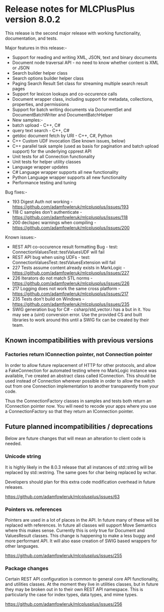 # Release notes for MLCPlusPlus version 8.0.2

This release is the second major release with working functionality, documentation, and tests.

Major features in this release:-
- Support for reading and writing XML, JSON, text and binary documents
- Document node traversal API - no need to know whether content is XML or JSON
- Search builder helper class
- Search options builder helper class
- Paging Search Result Set class for streaming multiple search result pages
- Support for lexicon lookups and co-occurence calls
- Document wrapper class, including support for metadata, collections, properties, and permissions
- Support for batch writing documents via DocumentSet and DocumentBatchWriter and DocumentBatchHelper
- New samples:-
 - batch upload - C++, C#
 - query text search - C++, C#
 - getdoc document fetch by URI - C++, C#, Python
 - C++ Custom UDF invocation (See known issues, below)
 - C++ parallel task sample (used as basis for pagination and batch upload support) for the underlying cpprest API
- Unit tests for all Connection functionality
- Unit tests for helper utility classes
- Language wrapper updates
 - C# Language wrapper supports all new functionality
 - Python Language wrapper supports all new functionality
- Performance testing and tuning

Bug fixes:-
 - 193 Digest Auth not working - https://github.com/adamfowleruk/mlcplusplus/issues/193
 - 118 C samples don't authenticate - https://github.com/adamfowleruk/mlcplusplus/issues/118
 - 200 declspec warnings when compiling - https://github.com/adamfowleruk/mlcplusplus/issues/200

Known issues:-
 - REST API co-occurence result formatting Bug - test: ConnectionValuesTest::testValuesUDF will fail
 - REST API bug when using UDFs - test: ConnectionValuesTest::testValuesExtension will fail
 - 227 Tests assume content already exists in MarkLogic - https://github.com/adamfowleruk/mlcplusplus/issues/227
 - 226 Iterators do not match STL norms - https://github.com/adamfowleruk/mlcplusplus/issues/226
 - 217 Logging does not work the same cross platform - https://github.com/adamfowleruk/mlcplusplus/issues/217
 - 235 Tests don't build on Windows - https://github.com/adamfowleruk/mlcplusplus/issues/235
 - SWIG generation bug for C# - csharp/std_vector.i has a but in it. You may see a (uint) conversion error. Use the provided CS and built libraries to work around this until a SWIG fix can be created by their team.

## Known incompatibilities with previous versions

### Factories return IConnection pointer, not Connection pointer

In order to allow future replacement of HTTP for other protocols, and allow a FakeConnection for automated testing
where no MarkLogic instance was available, I've created an abstract class called IConnection. This should be used
instead of Connection wherever possible in order to allow the switch out from one Connection implementation to
another transparently from your code.

Thus the ConnectionFactory classes in samples and tests both return an IConnection pointer now. You will need
to recode your apps where you use a ConnectionFactory so that they return an IConnection pointer.

## Future planned incompatibilities / deprecations

Below are future changes that will mean an alteration to client code is needed.

### Unicode string

It is highly likely in the 8.0.3 release that all instances of std::string will be replaced by std::wstring. The
same goes for char being replaced by wchar.

Developers should plan for this extra code modification overhead in future releases.

https://github.com/adamfowleruk/mlcplusplus/issues/63

### Pointers vs. references

Pointers are used in a lot of places in the API. In future many of these will be replaced with references. In
future all classes will support Move Semantics where this makes sense. Currently this is only true for Document
and ValuesResult classes. This change is happening to make a less buggy and more performant API. It will also
ease creation of SWIG based wrappers for other languages.

https://github.com/adamfowleruk/mlcplusplus/issues/255

### Package changes

Certain REST API configuration is common to general core API functionality, and utilities classes. At the moment
they live in utilities classes, but in future they may be broken out in to their own REST API namespace. This is
particularly the case for index types, data types, and mime types.

https://github.com/adamfowleruk/mlcplusplus/issues/256
